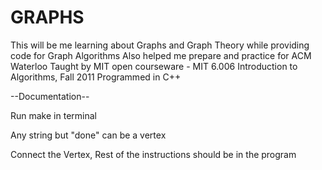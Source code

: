 # GRAPHS
This will be me learning about Graphs and Graph Theory while providing code for Graph Algorithms
Also helped me prepare and practice for ACM Waterloo
Taught by MIT open courseware - MIT 6.006 Introduction to Algorithms, Fall 2011
Programmed in C++

--Documentation--

Run make in terminal

Any string but "done" can be a vertex

Connect the Vertex, Rest of the instructions should be in the program